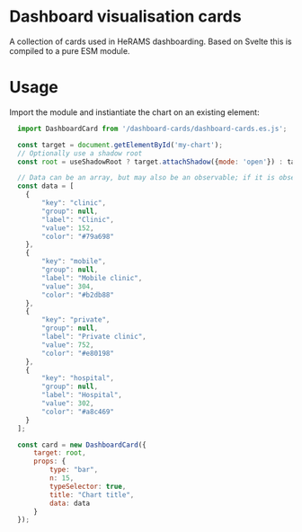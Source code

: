 # Dashboard visualisation cards

A collection of cards used in HeRAMS dashboarding. 
Based on Svelte this is compiled to a pure ESM module.

# Usage

Import the module and instiantiate the chart on an existing element:
```js
  import DashboardCard from '/dashboard-cards/dashboard-cards.es.js';

  const target = document.getElementById('my-chart');
  // Optionally use a shadow root
  const root = useShadowRoot ? target.attachShadow({mode: 'open'}) : target;

  // Data can be an array, but may also be an observable; if it is observable the visualization will update whenever a new value is emitted from the observable
  const data = [
    {
        "key": "clinic",
        "group": null,
        "label": "Clinic",
        "value": 152,
        "color": "#79a698"
    },
    {
        "key": "mobile",
        "group": null,
        "label": "Mobile clinic",
        "value": 304,
        "color": "#b2db88"
    },
    {
        "key": "private",
        "group": null,
        "label": "Private clinic",
        "value": 752,
        "color": "#e80198"
    },
    {
        "key": "hospital",
        "group": null,
        "label": "Hospital",
        "value": 302,
        "color": "#a8c469"
    }
  ];

  const card = new DashboardCard({
      target: root,
      props: {
          type: "bar",
          n: 15,
          typeSelector: true,
          title: "Chart title",
          data: data
      }
  });
  
```